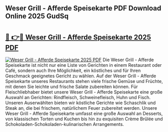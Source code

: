 ## Weser Grill - Afferde Speisekarte PDF Download Online 2025 GudSq

# <h2><a href="http://gc6xkp.nevu.top/?p=Weser+Grill+-+Afferde+Speisekarte">🔗 👉🔴 Weser Grill - Afferde Speisekarte 2025 PDF</a></h2>

[![Weser Grill - Afferde Speisekarte 2025 PDF](https://i.imgur.com/dBaPXMq.png)](http://gc6xkp.nevu.top/?p=Weser+Grill+-+Afferde+Speisekarte)
Die Weser Grill - Afferde Speisekarte ist nicht nur eine Liste von Gerichten in einem Restaurant oder Café, sondern auch Ihre Möglichkeit, ein köstliches und für Ihren Geschmack geeignetes Gericht zu wählen. Auf der Weser Grill - Afferde Speisekarte unseres Restaurants stehen viele frische Gemüse und Früchte, mit denen Sie leichte und frische Salate zubereiten können. Für Fleischliebhaber bietet unsere Weser Grill - Afferde Speisekarte eine große Auswahl an Gerichten: Rindfleisch, Schweinefleisch, Huhn und Fisch. Unseren Auserwählten bieten wir köstliche Gerichte wie Schaschlik und Steak an, die bei frischem, natürlichem Feuer zubereitet werden. Unsere Weser Grill - Afferde Speisekarte umfasst eine große Auswahl an Desserts, von klassischen Torten und Kuchen bis hin zu exquisiten Crème Brûlée und Schokoladen-Schokoladen-kulinarischen Arrangements.
